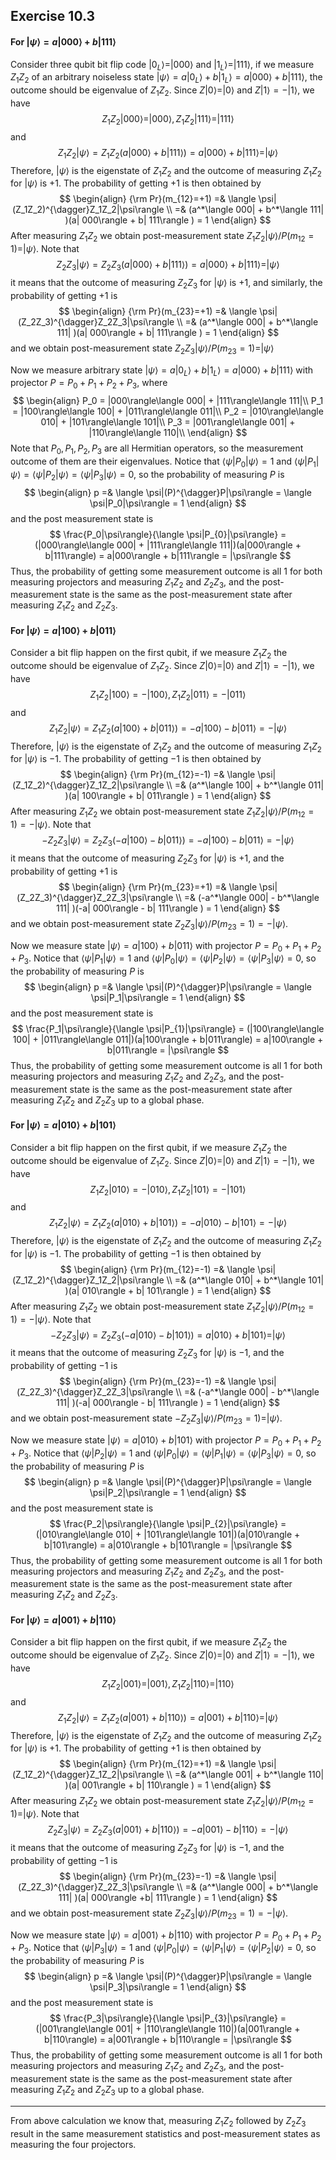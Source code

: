 ## Exercise 10.3

#### For $|\psi\rangle =  a|000\rangle + b|111\rangle$ 

Consider three qubit bit flip code $|0_{L}\rangle = |000\rangle$ and $|1_L\rangle = |111\rangle$, if we measure $Z_1Z_2$ of an arbitrary noiseless state $|\psi\rangle = a|0_L\rangle + b|1_L\rangle =  a|000\rangle + b|111\rangle$, the outcome should be eigenvalue of $Z_1Z_2$​​. Since $Z|0\rangle = |0\rangle$ and $Z|1\rangle = -|1\rangle$, we have
$$
Z_1Z_2 |000\rangle = |000\rangle, Z_1Z_2 |111\rangle = |111\rangle
$$
and 
$$
Z_1Z_2 |\psi\rangle = Z_1Z_2(a|000\rangle + b|111\rangle) = a|000\rangle + b|111\rangle = |\psi\rangle
$$
Therefore, $|\psi\rangle$ is the eigenstate of $Z_1Z_2$ and the outcome of measuring $Z_1Z_2$ for $|\psi\rangle$ is $+1$. The probability of getting $+1$ is then obtained by
$$
\begin{align}
{\rm Pr}(m_{12}=+1) =& \langle \psi|(Z_1Z_2)^{\dagger}Z_1Z_2|\psi\rangle  \\
=& (a^*\langle 000| + b^*\langle 111| )(a| 000\rangle + b| 111\rangle  ) = 1
\end{align}
$$
After measuring $Z_1Z_2$ we obtain post-measurement state $Z_1Z_2|\psi\rangle/P(m_{12}=1) = |\psi\rangle$. Note that 
$$
Z_2Z_3 |\psi\rangle = Z_2Z_3(a|000\rangle + b|111\rangle) = a|000\rangle + b|111\rangle = |\psi\rangle
$$
it means that the outcome of measuring $Z_2Z_3$ for $|\psi\rangle$ is $+1$, and similarly, the probability of getting $+1$ is 
$$
\begin{align}
{\rm Pr}(m_{23}=+1) =& \langle \psi|(Z_2Z_3)^{\dagger}Z_2Z_3|\psi\rangle  \\
=& (a^*\langle 000| + b^*\langle 111| )(a| 000\rangle + b| 111\rangle  ) = 1
\end{align}
$$
and we obtain post-measurement state $Z_2Z_3|\psi\rangle/P(m_{23}=1) = |\psi\rangle$

Now we measure arbitrary state $|\psi\rangle = a|0_L\rangle + b|1_L\rangle =  a|000\rangle + b|111\rangle$ with projector $P = P_0 + P_1 + P_2 + P_3$, where 
$$
\begin{align}
P_0 = |000\rangle\langle 000| + |111\rangle\langle 111|\\
P_1 = |100\rangle\langle 100| + |011\rangle\langle 011|\\
P_2 = |010\rangle\langle 010| + |101\rangle\langle 101|\\
P_3 = |001\rangle\langle 001| + |110\rangle\langle 110|\\
\end{align} 
$$
Note that $P_0, P_1, P_2, P_3$ are all Hermitian operators, so the measurement outcome of them are their eigenvalues. Notice that $\langle \psi|P_{0}|\psi\rangle = 1$ and $\langle \psi|P_{1}|\psi\rangle = \langle \psi|P_{2}|\psi\rangle=\langle \psi|P_{3}|\psi\rangle=0$, so the probability of measuring $P$ is 
$$
\begin{align}
p =& \langle \psi|(P)^{\dagger}P|\psi\rangle  = \langle \psi|P_0|\psi\rangle = 1
\end{align}
$$
and the post measurement state is
$$
\frac{P_0|\psi\rangle}{\langle \psi|P_{0}|\psi\rangle} = (|000\rangle\langle 000| + |111\rangle\langle 111|)(a|000\rangle + b|111\rangle) = a|000\rangle + b|111\rangle = |\psi\rangle
$$
Thus, the probability of getting some measurement outcome is all $1$ for both measuring projectors and measuring $Z_1Z_2$ and $Z_2Z_3$, and the post-measurement state is the same as the post-measurement state after measuring $Z_1Z_2$ and $Z_2Z_3$. 

#### For $|\psi\rangle =  a|100\rangle + b|011\rangle$

Consider a bit flip happen on the first qubit, if we measure $Z_1Z_2$ the outcome should be eigenvalue of $Z_1Z_2$​​. Since $Z|0\rangle = |0\rangle$ and $Z|1\rangle = -|1\rangle$, we have
$$
Z_1Z_2 |100\rangle = -|100\rangle, Z_1Z_2 |011\rangle = -|011\rangle
$$
and
$$
Z_1Z_2 |\psi\rangle = Z_1Z_2(a|100\rangle + b|011\rangle) = -a|100\rangle - b|011\rangle = -|\psi\rangle
$$
Therefore, $|\psi\rangle$ is the eigenstate of $Z_1Z_2$ and the outcome of measuring $Z_1Z_2$ for $|\psi\rangle$ is $-1$. The probability of getting $-1$ is then obtained by
$$
\begin{align}
{\rm Pr}(m_{12}=-1) =& \langle \psi|(Z_1Z_2)^{\dagger}Z_1Z_2|\psi\rangle  \\
=& (a^*\langle 100| + b^*\langle 011| )(a| 100\rangle + b| 011\rangle  )  = 1
\end{align}
$$
After measuring $Z_1Z_2$ we obtain post-measurement state $Z_1Z_2|\psi\rangle/P(m_{12}=1) = -|\psi\rangle$. Note that
$$
-Z_2Z_3 |\psi\rangle = Z_2Z_3(-a|100\rangle - b|011\rangle) = -a|100\rangle - b|011\rangle = -|\psi\rangle
$$
it means that the outcome of measuring $Z_2Z_3$ for $|\psi\rangle$ is $+1$, and the probability of getting $+1$ is 
$$
\begin{align}
{\rm Pr}(m_{23}=+1) =& \langle \psi|(Z_2Z_3)^{\dagger}Z_2Z_3|\psi\rangle  \\
=& (-a^*\langle 000| - b^*\langle 111| )(-a| 000\rangle - b| 111\rangle  ) = 1
\end{align}
$$
and we obtain post-measurement state $Z_2Z_3|\psi\rangle/P(m_{23}=1) = -|\psi\rangle$.

Now we measure state $|\psi\rangle = a|100\rangle + b|011\rangle$ with projector $P = P_0 + P_1 + P_2 + P_3$. Notice that $\langle \psi|P_{1}|\psi\rangle = 1$ and $\langle \psi|P_{0}|\psi\rangle = \langle \psi|P_{2}|\psi\rangle=\langle \psi|P_{3}|\psi\rangle=0$, so the probability of measuring $P$ is 
$$
\begin{align}
p =& \langle \psi|(P)^{\dagger}P|\psi\rangle  = \langle \psi|P_1|\psi\rangle = 1
\end{align}
$$
and the post measurement state is
$$
\frac{P_1|\psi\rangle}{\langle \psi|P_{1}|\psi\rangle} = (|100\rangle\langle 100| + |011\rangle\langle 011|)(a|100\rangle + b|011\rangle) = a|100\rangle + b|011\rangle = |\psi\rangle
$$
Thus, the probability of getting some measurement outcome is all $1$ for both measuring projectors and measuring $Z_1Z_2$ and $Z_2Z_3$, and the post-measurement state is the same as the post-measurement state after measuring $Z_1Z_2$ and $Z_2Z_3$ up to a global phase. 

#### For $|\psi\rangle =  a|010\rangle + b|101\rangle$

Consider a bit flip happen on the first qubit, if we measure $Z_1Z_2$ the outcome should be eigenvalue of $Z_1Z_2$​​. Since $Z|0\rangle = |0\rangle$ and $Z|1\rangle = -|1\rangle$, we have
$$
Z_1Z_2 |010\rangle = -|010\rangle, Z_1Z_2 |101\rangle = -|101\rangle
$$
and
$$
Z_1Z_2 |\psi\rangle = Z_1Z_2(a|010\rangle + b|101\rangle) = -a|010\rangle - b|101\rangle = -|\psi\rangle
$$
Therefore, $|\psi\rangle$ is the eigenstate of $Z_1Z_2$ and the outcome of measuring $Z_1Z_2$ for $|\psi\rangle$ is $-1$. The probability of getting $-1$ is then obtained by
$$
\begin{align}
{\rm Pr}(m_{12}=-1) =& \langle \psi|(Z_1Z_2)^{\dagger}Z_1Z_2|\psi\rangle  \\
=& (a^*\langle 010| + b^*\langle 101| )(a| 010\rangle + b| 101\rangle  )  = 1
\end{align}
$$
After measuring $Z_1Z_2$ we obtain post-measurement state $Z_1Z_2|\psi\rangle/P(m_{12}=1) = -|\psi\rangle$. Note that
$$
-Z_2Z_3 |\psi\rangle = Z_2Z_3(-a|010\rangle - b|101\rangle) = a|010\rangle + b|101\rangle = |\psi\rangle
$$
it means that the outcome of measuring $Z_2Z_3$ for $|\psi\rangle$ is $-1$, and the probability of getting $-1$ is 
$$
\begin{align}
{\rm Pr}(m_{23}=-1) =& \langle \psi|(Z_2Z_3)^{\dagger}Z_2Z_3|\psi\rangle  \\
=& (-a^*\langle 000| - b^*\langle 111| )(-a| 000\rangle - b| 111\rangle  ) = 1
\end{align}
$$
and we obtain post-measurement state $-Z_2Z_3|\psi\rangle/P(m_{23}=1) = |\psi\rangle$.

Now we measure state $|\psi\rangle = a|010\rangle + b|101\rangle$ with projector $P = P_0 + P_1 + P_2 + P_3$. Notice that $\langle \psi|P_{2}|\psi\rangle = 1$ and $\langle \psi|P_{0}|\psi\rangle = \langle \psi|P_{1}|\psi\rangle=\langle \psi|P_{3}|\psi\rangle=0$, so the probability of measuring $P$ is 
$$
\begin{align}
p =& \langle \psi|(P)^{\dagger}P|\psi\rangle  = \langle \psi|P_2|\psi\rangle = 1
\end{align}
$$
and the post measurement state is
$$
\frac{P_2|\psi\rangle}{\langle \psi|P_{2}|\psi\rangle} = (|010\rangle\langle 010| + |101\rangle\langle 101|)(a|010\rangle + b|101\rangle) = a|010\rangle + b|101\rangle = |\psi\rangle
$$
Thus, the probability of getting some measurement outcome is all $1$ for both measuring projectors and measuring $Z_1Z_2$ and $Z_2Z_3$, and the post-measurement state is the same as the post-measurement state after measuring $Z_1Z_2$ and $Z_2Z_3$.

#### For $|\psi\rangle =  a|001\rangle + b|110\rangle$

Consider a bit flip happen on the first qubit, if we measure $Z_1Z_2$ the outcome should be eigenvalue of $Z_1Z_2$​​. Since $Z|0\rangle = |0\rangle$ and $Z|1\rangle = -|1\rangle$, we have
$$
Z_1Z_2 |001\rangle = |001\rangle, Z_1Z_2 |110\rangle = |110\rangle
$$
and
$$
Z_1Z_2 |\psi\rangle = Z_1Z_2(a|001\rangle + b|110\rangle) = a|001\rangle +b|110\rangle = |\psi\rangle
$$
Therefore, $|\psi\rangle$ is the eigenstate of $Z_1Z_2$ and the outcome of measuring $Z_1Z_2$ for $|\psi\rangle$ is $+1$. The probability of getting $+1$ is then obtained by
$$
\begin{align}
{\rm Pr}(m_{12}=+1) =& \langle \psi|(Z_1Z_2)^{\dagger}Z_1Z_2|\psi\rangle  \\
=& (a^*\langle 001| + b^*\langle 110| )(a| 001\rangle + b| 110\rangle  )  = 1
\end{align}
$$
After measuring $Z_1Z_2$ we obtain post-measurement state $Z_1Z_2|\psi\rangle/P(m_{12}=1) =|\psi\rangle$. Note that
$$
Z_2Z_3 |\psi\rangle = Z_2Z_3(a|001\rangle + b|110\rangle) = -a|001\rangle - b|110\rangle = -|\psi\rangle
$$
it means that the outcome of measuring $Z_2Z_3$ for $|\psi\rangle$ is $-1$, and the probability of getting $-1$ is 
$$
\begin{align}
{\rm Pr}(m_{23}=-1) =& \langle \psi|(Z_2Z_3)^{\dagger}Z_2Z_3|\psi\rangle  \\
=& (a^*\langle 000| + b^*\langle 111| )(a| 000\rangle +b| 111\rangle  ) = 1
\end{align}
$$
and we obtain post-measurement state $Z_2Z_3|\psi\rangle/P(m_{23}=1) = -|\psi\rangle$.

Now we measure state $|\psi\rangle = a|001\rangle + b|110\rangle$ with projector $P = P_0 + P_1 + P_2 + P_3$. Notice that $\langle \psi|P_{3}|\psi\rangle = 1$ and $\langle \psi|P_{0}|\psi\rangle = \langle \psi|P_{1}|\psi\rangle=\langle \psi|P_{2}|\psi\rangle=0$, so the probability of measuring $P$ is 
$$
\begin{align}
p =& \langle \psi|(P)^{\dagger}P|\psi\rangle  = \langle \psi|P_3|\psi\rangle = 1
\end{align}
$$
and the post measurement state is
$$
\frac{P_3|\psi\rangle}{\langle \psi|P_{3}|\psi\rangle} = (|001\rangle\langle 001| + |110\rangle\langle 110|)(a|001\rangle + b|110\rangle) = a|001\rangle + b|110\rangle = |\psi\rangle
$$
Thus, the probability of getting some measurement outcome is all $1$ for both measuring projectors and measuring $Z_1Z_2$ and $Z_2Z_3$, and the post-measurement state is the same as the post-measurement state after measuring $Z_1Z_2$ and $Z_2Z_3$ up to a global phase. 

---

From above calculation we know that, measuring $Z_1Z_2$ followed by $Z_2Z_3$ result in the same measurement statistics and post-measurement states as measuring the four projectors. 
